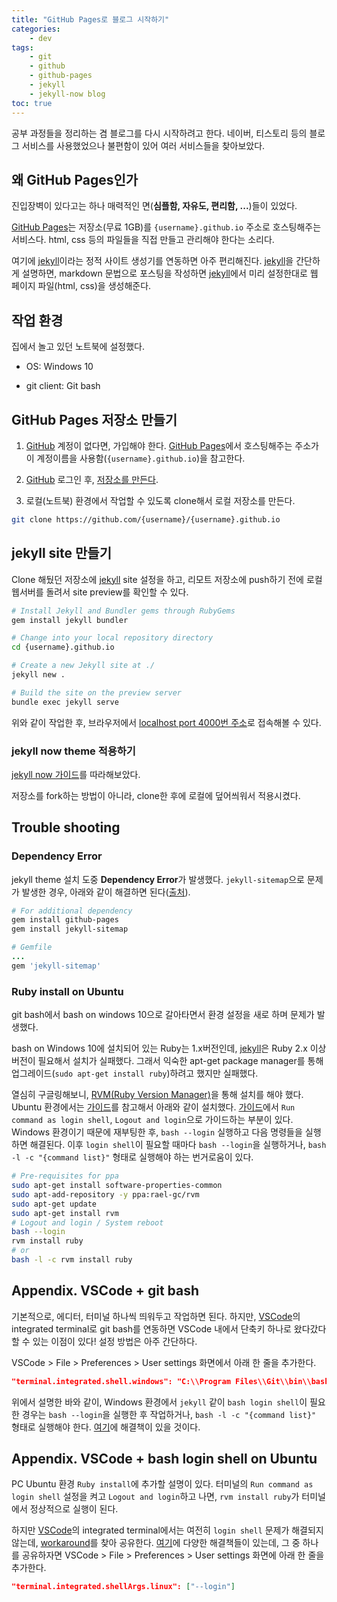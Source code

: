 ```yaml
---
title: "GitHub Pages로 블로그 시작하기"
categories:
    - dev
tags:
    - git
    - github
    - github-pages
    - jekyll
    - jekyll-now blog
toc: true
---
```


공부 과정들을 정리하는 겸 블로그를 다시 시작하려고 한다. 네이버, 티스토리 등의 블로그 서비스를 사용했었으나 불편함이 있어 여러 서비스들을 찾아보았다.

## 왜 GitHub Pages인가

진입장벽이 있다고는 하나 매력적인 면(**심플함, 자유도, 편리함, ...**)들이 있었다.

[GitHub Pages][github-pages]는 저장소(무료 1GB)를 `{username}.github.io` 주소로 호스팅해주는 서비스다. html, css 등의 파일들을 직접 만들고 관리해야 한다는 소리다.

여기에 [jekyll][jekyll]이라는 정적 사이트 생성기를 연동하면 아주 편리해진다. [jekyll][jekyll]을 간단하게 설명하면, markdown 문법으로 포스팅을 작성하면 [jekyll][jekyll]에서 미리 설정한대로 웹 페이지 파일(html, css)을 생성해준다.

## 작업 환경

집에서 놀고 있던 노트북에 설정했다.

* OS: Windows 10

* git client: Git bash

## GitHub Pages 저장소 만들기

1. [GitHub][github] 계정이 없다면, 가입해야 한다. [GitHub Pages][github-pages]에서 호스팅해주는 주소가 이 계정이름을 사용함(`{username}.github.io`)을 참고한다.

1. [GitHub][github] 로그인 후, [저장소를 만든다][github-new].

1. 로컬(노트북) 환경에서 작업할 수 있도록 clone해서 로컬 저장소를 만든다.

```bash
git clone https://github.com/{username}/{username}.github.io
```

## jekyll site 만들기

Clone 해뒀던 저장소에 [jekyll][jekyll] site 설정을 하고, 리모트 저장소에 push하기 전에 로컬 웹서버를 돌려서 site preview를 확인할 수 있다.

```bash
# Install Jekyll and Bundler gems through RubyGems
gem install jekyll bundler

# Change into your local repository directory
cd {username}.github.io

# Create a new Jekyll site at ./
jekyll new .

# Build the site on the preview server
bundle exec jekyll serve
```

위와 같이 작업한 후, 브라우저에서 [localhost port 4000번 주소](http://localhost:4000)로 접속해볼 수 있다.

### jekyll now theme 적용하기

[jekyll now 가이드][jekyll-now]를 따라해보았다.

저장소를 fork하는 방법이 아니라, clone한 후에 로컬에 덮어씌워서 적용시켰다.

## Trouble shooting

### Dependency Error

jekyll theme 설치 도중 **Dependency Error**가 발생했다. `jekyll-sitemap`으로 문제가 발생한 경우, 아래와 같이 해결하면 된다([출처][jekyll-now-bug]).

```bash
# For additional dependency
gem install github-pages
gem install jekyll-sitemap
```

```ruby
# Gemfile
...
gem 'jekyll-sitemap'
```

### Ruby install on Ubuntu

git bash에서 bash on windows 10으로 갈아타면서 환경 설정을 새로 하며 문제가 발생했다.

bash on Windows 10에 설치되어 있는 Ruby는 1.x버전인데, [jekyll][jekyll]은 Ruby 2.x 이상 버전이 필요해서 설치가 실패했다. 그래서 익숙한 apt-get package manager를 통해 업그레이드(`sudo apt-get install ruby`)하려고 했지만 실패했다.

열심히 구글링해보니, [RVM(Ruby Version Manager)][rvm]을 통해 설치를 해야 했다. Ubuntu 환경에서는 [가이드][rvm-ubuntu]를 참고해서 아래와 같이 설치했다. [가이드][rvm-ubuntu]에서 `Run command as login shell`, `Logout and login`으로 가이드하는 부분이 있다. Windows 환경이기 때문에 재부팅한 후, `bash --login` 실행하고 다음 명령들을 실행하면 해결된다. 이후 `login shell`이 필요할 때마다 `bash --login`을 실행하거나, `bash -l -c "{command list}"` 형태로 실행해야 하는 번거로움이 있다.

```bash
# Pre-requisites for ppa
sudo apt-get install software-properties-common
sudo apt-add-repository -y ppa:rael-gc/rvm
sudo apt-get update
sudo apt-get install rvm
# Logout and login / System reboot
bash --login
rvm install ruby
# or
bash -l -c rvm install ruby
```

## Appendix. VSCode + git bash

기본적으로, 에디터, 터미널 하나씩 띄워두고 작업하면 된다. 하지만, [VSCode][vscode]의 integrated terminal로 git bash를 연동하면 VSCode 내에서 단축키 하나로 왔다갔다할 수 있는 이점이 있다! 설정 방법은 아주 간단하다.

VSCode > File > Preferences > User settings 화면에서 아래 한 줄을 추가한다.

```json
"terminal.integrated.shell.windows": "C:\\Program Files\\Git\\bin\\bash.exe",
```

위에서 설명한 바와 같이, Windows 환경에서 `jekyll` 같이 `bash login shell`이 필요한 경우는 `bash --login`을 실행한 후 작업하거나, `bash -l -c "{command list}"` 형태로 실행해야 한다. [여기][bash-login]에 해결책이 있을 것이다.

## Appendix. VSCode + bash login shell on Ubuntu

PC Ubuntu 환경 `Ruby install`에 추가할 설명이 있다. 터미널의 `Run command as login shell` 설정을 켜고 `Logout and login`하고 나면, `rvm install ruby`가 터미널에서 정상적으로 실행이 된다.

하지만 [VSCode][vscode]의 integrated terminal에서는 여전히 `login shell` 문제가 해결되지 않는데, [workaround][bash-login]를 찾아 공유한다. [여기][bash-login]에 다양한 해결책들이 있는데, 그 중 하나를 공유하자면 VSCode > File > Preferences > User settings 화면에 아래 한 줄을 추가한다.

```json
"terminal.integrated.shellArgs.linux": ["--login"]
```

[jekyll]:         https://jekyllrb.com
[jekyll-now]:     https://github.com/barryclark/jekyll-now
[jekyll-now-bug]: https://github.com/qwtel/hydejack/issues/8
[vscode]:         https://code.visualstudio.com/
[github]:         https://github.com
[github-new]:     https://github.com/new
[github-pages]:   https://pages.github.com
[rvm]:            https://rvm.io/
[rvm-ubuntu]:     https://github.com/rvm/ubuntu_rvm
[bash-login]:     https://github.com/Microsoft/vscode/issues/7263#issuecomment-224207986